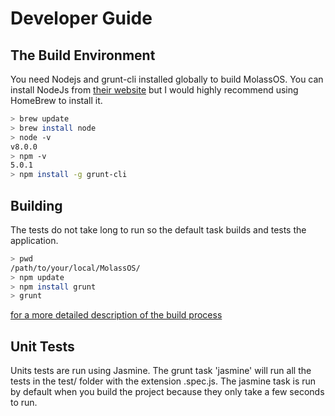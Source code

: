 # Developer Guide

## The Build Environment

You need Nodejs and grunt-cli installed globally to build MolassOS. You can install NodeJs from [their website](https://nodejs.org/en/) but I would highly recommend using HomeBrew to install it.

```bash
> brew update
> brew install node
> node -v
v8.0.0
> npm -v
5.0.1
> npm install -g grunt-cli
```

## Building

The tests do not take long to run so the default task builds and tests the application.

```bash
> pwd
/path/to/your/local/MolassOS/
> npm update 
> npm install grunt 
> grunt
```

[for a more detailed description of the build process](/developer-guide/building.md)

## Unit Tests

Units tests are run using Jasmine. The grunt task 'jasmine' will run all the tests in the test/ folder with the extension .spec.js. The jasmine task is run by default when you build the project because they only take a few seconds to run.

